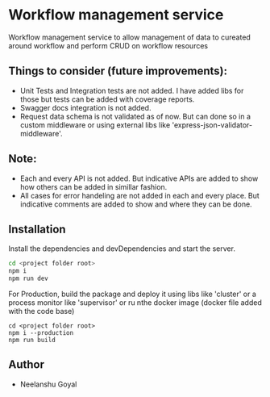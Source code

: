 # Workflow management service
Workflow management service to allow management of data to cureated around workflow and perform CRUD on workflow resources

## Things to consider (future improvements):
- Unit Tests and Integration tests are not added. I have added libs for those but tests can be added with coverage reports.
- Swagger docs integration is not added. 
- Request data schema is not validated as of now. But can done so in a custom middleware or using external libs like 'express-json-validator-middleware'.

## Note:
- Each and every API is not added. But indicative APIs are added to show how others can be added in simillar fashion. 
- All cases for error handeling are not added in each and every place. But indicative comments are added to show and where they can be done.

## Installation
Install the dependencies and devDependencies and start the server.
```sh
cd <project folder root>
npm i
npm run dev
```
For Production, build the package and deploy it using libs like 'cluster' or a process monitor like 'supervisor' or ru nthe docker image (docker file added with the code base)
```
cd <project folder root>
npm i --production
npm run build
```

## Author
- Neelanshu Goyal
